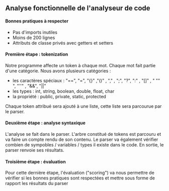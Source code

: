 ## Analyse fonctionnelle de l'analyseur de code

#### Bonnes pratiques &agrave; respecter

* Pas d'imports inutiles
* Moins de 200 lignes
* Attributs de classe priv&eacute;s avec getters et setters

#### Premi&egrave;re &eacute;tape : tokenization
Notre programme affecte un token &agrave; chaque mot. Chaque mot fait partie d'une cat&eacute;gorie.
Nous avons plusieurs cat&eacute;gories :
* les caractères sp&eacute;ciaux : &quot;==&quot;, &quot;=&quot;, &quot;{}&quot; ,&quot;()&quot; , &quot;,&quot; , &quot;;&quot;, &quot;?&quot;, &quot;:&quot; , &quot;[]&quot; , &quot; &quot;&quot; &quot;, &quot;''&quot; , &quot;&&&quot;, &quot;||&quot;
* les types : int, string, boolean, double, float, char
* la propri&eacute;t&eacute; : public, private, static, protected

Chaque token attribu&eacute; sera ajout&eacute; &agrave; une liste, cette liste sera parcourue par le parser. 

#### Deuxi&egrave;me &eacute;tape : analyse syntaxique

L'analyse se fait dans le parser. L'arbre constitu&eacute; de tokens est parcouru et va faire un compte rendu de son contenu.
Le parser va &eacute;galement v&eacute;rifier combien de sympobles / variables / types il existe dans le code.
En sortie, le parser renvoie ses r&eacute;sultats.



#### Troisième &eacute;tape : &eacute;valuation

Pour cette dernière &eacute;tape, l'&eacute;valuation ("scoring") va nous permettre de v&eacute;rifier si les bonnes pratiques sont respect&eacute;es et mettre sous forme de rapport les r&eacute;sultats du parser

